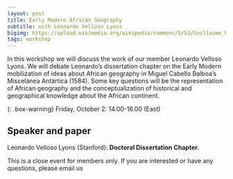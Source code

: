 ```yaml
---
layout: post
title: Early Modern African Geography
subtitle: with Leonardo Velloso Lyons
bigimg: https://upload.wikimedia.org/wikipedia/commons/5/53/Guillaume_Postel_CHASDIA_seu_Australis_terra.jpg
tags: workshop
---
```


In this workshop we will discuss the work of our member Leonardo Velloso Lyons. We will debate Leonardo’s dissertation chapter on the Early Modern mobilization of ideas about African geography in Miguel Cabello Balboa’s Miscelánea Antártica (1584).
Some key questions will be the representation of African geography and the conceptualization of historical and geographical knowledge about the African continent. 

{: .box-warning} 
Friday, October 2: 14.00-16.00 (East)

## Speaker and paper 

Leonardo Velloso Lyons (Stanford): **Doctoral Dissertation Chapter.**

This is a close event for members only.  If you are interested or have any questions, please email us   

